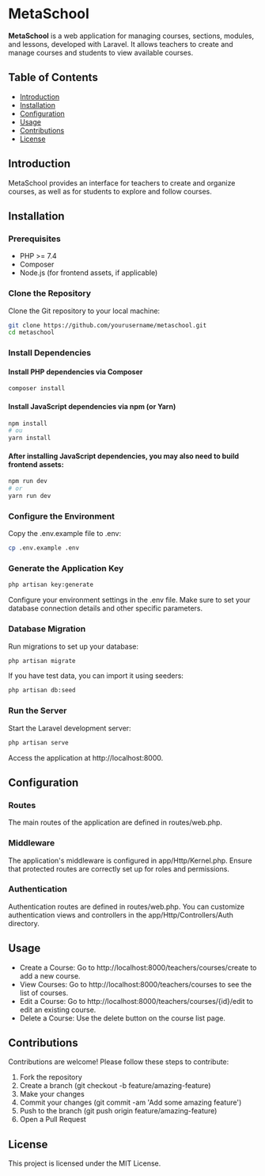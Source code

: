 # MetaSchool

**MetaSchool** is a web application for managing courses, sections, modules, and lessons, developed with Laravel. It allows teachers to create and manage courses and students to view available courses.

## Table of Contents

- [Introduction](#introduction)
- [Installation](#installation)
- [Configuration](#configuration)
- [Usage](#usage)
- [Contributions](#contributions)
- [License](#license)

## Introduction

MetaSchool provides an interface for teachers to create and organize courses, as well as for students to explore and follow courses.

## Installation

### Prerequisites

- PHP >= 7.4
- Composer
- Node.js (for frontend assets, if applicable)

### Clone the Repository

Clone the Git repository to your local machine:

```bash
git clone https://github.com/yourusername/metaschool.git
cd metaschool
```

### Install Dependencies

#### Install PHP dependencies via Composer

```bash
composer install
```

#### Install JavaScript dependencies via npm (or Yarn)

```bash
npm install
# ou
yarn install
```

#### After installing JavaScript dependencies, you may also need to build frontend assets:

```bash
npm run dev
# or
yarn run dev
```

### Configure the Environment

Copy the .env.example file to .env:

```bash
cp .env.example .env
```

### Generate the Application Key

```bash
php artisan key:generate
```

Configure your environment settings in the .env file. Make sure to set your database connection details and other specific parameters.

### Database Migration

Run migrations to set up your database:

```bash
php artisan migrate
```

If you have test data, you can import it using seeders:

```bash
php artisan db:seed
```

### Run the Server

Start the Laravel development server:

```bash
php artisan serve
```

Access the application at http://localhost:8000.

## Configuration

### Routes

The main routes of the application are defined in routes/web.php.

### Middleware

The application's middleware is configured in app/Http/Kernel.php. Ensure that protected routes are correctly set up for roles and permissions.

### Authentication

Authentication routes are defined in routes/web.php. You can customize authentication views and controllers in the app/Http/Controllers/Auth directory.

## Usage

- Create a Course: Go to http://localhost:8000/teachers/courses/create to add a new course.
- View Courses: Go to http://localhost:8000/teachers/courses to see the list of courses.
- Edit a Course: Go to http://localhost:8000/teachers/courses/{id}/edit to edit an existing course.
- Delete a Course: Use the delete button on the course list page.

## Contributions

Contributions are welcome! Please follow these steps to contribute:

1. Fork the repository
2. Create a branch (git checkout -b feature/amazing-feature)
3. Make your changes
4. Commit your changes (git commit -am 'Add some amazing feature')
5. Push to the branch (git push origin feature/amazing-feature)
6. Open a Pull Request

## License

This project is licensed under the MIT License.
